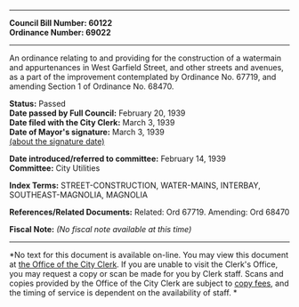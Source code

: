* * * * *  
  
**Council Bill Number: [](#h0)[](#h2)60122**   
**Ordinance Number: 69022**  
  
* * * * *  
  
An ordinance relating to and providing for the construction of a watermain and appurtenances in West Garfield Street, and other streets and avenues, as a part of the improvement contemplated by Ordinance No. 67719, and amending Section 1 of Ordinance No. 68470.  
  
**Status:** Passed   
**Date passed by Full Council:** February 20, 1939   
**Date filed with the City Clerk:** March 3, 1939   
**Date of Mayor's signature:** March 3, 1939   
[(about the signature date)](/~public/approvaldate.htm)   
  
  
**Date introduced/referred to committee:** February 14, 1939   
**Committee:** City Utilities   
  
**Index Terms:** STREET-CONSTRUCTION, WATER-MAINS, INTERBAY, SOUTHEAST-MAGNOLIA, MAGNOLIA  
  
**References/Related Documents:** Related: Ord 67719. Amending: Ord 68470  
  
**Fiscal Note:** *(No fiscal note available at this time)*  
  
* * * * *  
  
*No text for this document is available on-line. You may view this document at [the Office of the City Clerk](http://www.seattle.gov/leg/clerk/contactUs.htm). If you are unable to visit the Clerk's Office, you may request a copy or scan be made for you by Clerk staff. Scans and copies provided by the Office of the City Clerk are subject to [copy fees](http://clerk.seattle.gov/~public/clerkfees.htm), and the timing of service is dependent on the availability of staff. *  
  
  
